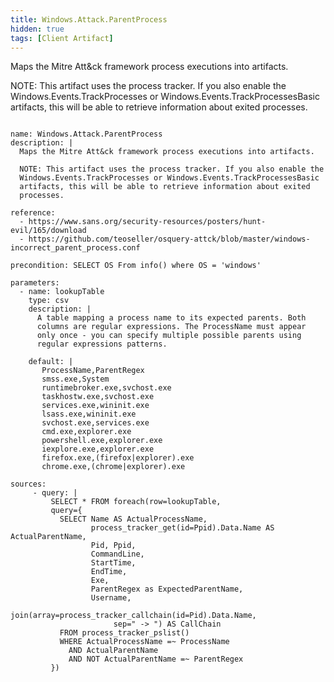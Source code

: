 ```yaml
---
title: Windows.Attack.ParentProcess
hidden: true
tags: [Client Artifact]
---
```


Maps the Mitre Att&ck framework process executions into artifacts.

NOTE: This artifact uses the process tracker. If you also enable the
Windows.Events.TrackProcesses or Windows.Events.TrackProcessesBasic
artifacts, this will be able to retrieve information about exited
processes.


<pre><code class="language-yaml">
name: Windows.Attack.ParentProcess
description: |
  Maps the Mitre Att&amp;ck framework process executions into artifacts.

  NOTE: This artifact uses the process tracker. If you also enable the
  Windows.Events.TrackProcesses or Windows.Events.TrackProcessesBasic
  artifacts, this will be able to retrieve information about exited
  processes.

reference:
  - https://www.sans.org/security-resources/posters/hunt-evil/165/download
  - https://github.com/teoseller/osquery-attck/blob/master/windows-incorrect_parent_process.conf

precondition: SELECT OS From info() where OS = 'windows'

parameters:
  - name: lookupTable
    type: csv
    description: |
      A table mapping a process name to its expected parents. Both
      columns are regular expressions. The ProcessName must appear
      only once - you can specify multiple possible parents using
      regular expressions patterns.

    default: |
       ProcessName,ParentRegex
       smss.exe,System
       runtimebroker.exe,svchost.exe
       taskhostw.exe,svchost.exe
       services.exe,wininit.exe
       lsass.exe,wininit.exe
       svchost.exe,services.exe
       cmd.exe,explorer.exe
       powershell.exe,explorer.exe
       iexplore.exe,explorer.exe
       firefox.exe,(firefox|explorer).exe
       chrome.exe,(chrome|explorer).exe

sources:
     - query: |
         SELECT * FROM foreach(row=lookupTable,
         query={
           SELECT Name AS ActualProcessName,
                  process_tracker_get(id=Ppid).Data.Name AS ActualParentName,
                  Pid, Ppid,
                  CommandLine,
                  StartTime,
                  EndTime,
                  Exe,
                  ParentRegex as ExpectedParentName,
                  Username,
                  join(array=process_tracker_callchain(id=Pid).Data.Name,
                       sep=" -&gt; ") AS CallChain
           FROM process_tracker_pslist()
           WHERE ActualProcessName =~ ProcessName
             AND ActualParentName
             AND NOT ActualParentName =~ ParentRegex
         })

</code></pre>

